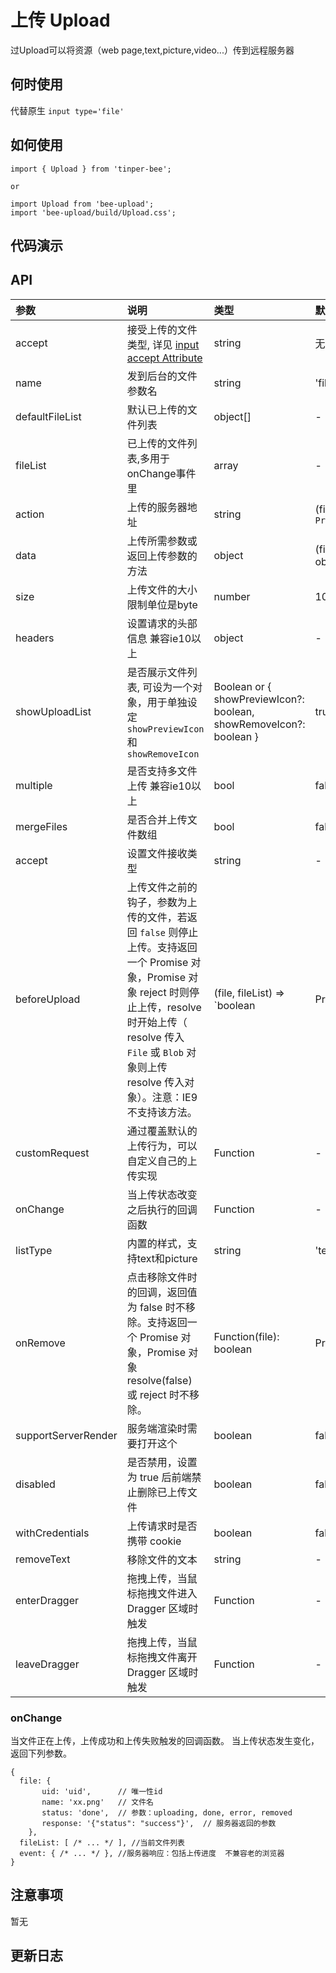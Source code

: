 # 上传 Upload

过Upload可以将资源（web page,text,picture,video...）传到远程服务器

## 何时使用

代替原生 `input type='file'`

## 如何使用

```
import { Upload } from 'tinper-bee';

or

import Upload from 'bee-upload';
import 'bee-upload/build/Upload.css';

```

## 代码演示


## API

|参数|说明|类型|默认值|
|:---|:----|:---|:------|
|accept|接受上传的文件类型, 详见 [input accept Attribute](https://developer.mozilla.org/en-US/docs/Web/HTML/Element/input/file#accept)|string|无|
|name|发到后台的文件参数名|string|'file'|
|defaultFileList|默认已上传的文件列表|object[]|-|
|fileList|已上传的文件列表,多用于onChange事件里|array|-|
|action|上传的服务器地址|string|(file) => `Promise`|-|
|data|上传所需参数或返回上传参数的方法|	object|(file) => object|-|
|size|上传文件的大小限制单位是byte|number|1024000|
|headers|设置请求的头部信息 兼容ie10以上|object|-|
|showUploadList|是否展示文件列表, 可设为一个对象，用于单独设定 `showPreviewIcon` 和 `showRemoveIcon`|Boolean or { showPreviewIcon?: boolean, showRemoveIcon?: boolean }|true|
|multiple|是否支持多文件上传 兼容ie10以上|bool|false|
|mergeFiles|是否合并上传文件数组|bool|false|
|accept|设置文件接收类型|string|-|
|beforeUpload|上传文件之前的钩子，参数为上传的文件，若返回 `false` 则停止上传。支持返回一个 Promise 对象，Promise 对象 reject 时则停止上传，resolve 时开始上传（ resolve 传入 `File` 或 `Blob` 对象则上传 resolve 传入对象）。注意：IE9 不支持该方法。|(file, fileList) => `boolean | Promise`|-|
|customRequest|通过覆盖默认的上传行为，可以自定义自己的上传实现|Function|-|
|onChange|当上传状态改变之后执行的回调函数|Function|-|
|listType|内置的样式，支持text和picture|string|'text'|
|onRemove|点击移除文件时的回调，返回值为 false 时不移除。支持返回一个 Promise 对象，Promise 对象 resolve(false) 或 reject 时不移除。|Function(file): boolean | Promise|-|
|supportServerRender|服务端渲染时需要打开这个|boolean|false|
|disabled|是否禁用，设置为 true 后前端禁止删除已上传文件|boolean|false|
|withCredentials|上传请求时是否携带 cookie|boolean|false|
|removeText|移除文件的文本|string|-|
|enterDragger|拖拽上传，当鼠标拖拽文件进入 Dragger 区域时触发|Function|-|
|leaveDragger|拖拽上传，当鼠标拖拽文件离开 Dragger 区域时触发|Function|-|

### onChange

当文件正在上传，上传成功和上传失败触发的回调函数。
当上传状态发生变化，返回下列参数。

```
{
  file: {
	   uid: 'uid',      // 唯一性id
	   name: 'xx.png'   // 文件名
	   status: 'done',  // 参数：uploading, done, error, removed
	   response: '{"status": "success"}',  // 服务器返回的参数
	},
  fileList: [ /* ... */ ], //当前文件列表
  event: { /* ... */ }, //服务器响应：包括上传进度  不兼容老的浏览器
}
```


## 注意事项

暂无

## 更新日志